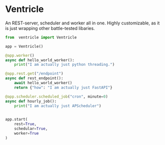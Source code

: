 # Ventricle

An REST-server, scheduler and worker all in one. Highly customizable, as it is just wrapping other battle-tested libaries.

```python
from  ventricle import Ventricle

app = Ventricle()

@app.worker()
async def hello_world_worker():
    print("I am actually just python threading.")

@app.rest.get("/endpoint")
async def rest_endpoint():
    await hello_world_worker()
    return {"how": "I am actually just FastAPI"}

@app.scheduler.scheduled_job("cron", minute=0)
async def hourly_job():
    print("I am actually just APScheduler")

    
app.start(
    rest=True,
    schedular=True,
    worker=True
)


```